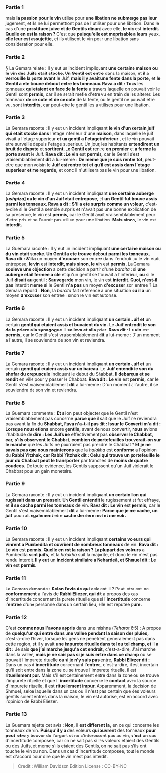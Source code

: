 
### Partie 1
mais <b>la passion pour le vin</b> utilise pour <b>une libation ne submerge pas leur</b> jugement, et ils ne lui permettront pas de l'utiliser pour une libation. Dans le cas d'une <b>prostituee juive et de Gentils dinant</b> avec elle, <b>le vin</b> est <b>interdit. Quelle en est la raison ? </b> C'est que <b>puisqu'elle est meprisable a leurs</b> yeux, <b>elle leur est assujettie,</b> et ils utilisent le vin pour une libation sans consideration pour elle.

### Partie 2
§ La Gemara relate : Il y eut un incident impliquant <b>une certaine maison ou le vin des Juifs etait stocke. Un Gentil est entre</b> dans la maison, et <b>il a verrouille la porte avant</b> le Juif, <b>mais il y avait une fente dans la porte,</b> et <b>le Gentil a ete trouve debout entre les tonneaux. Rava a dit : Tous</b> les tonneaux <b>qui etaient en face de la fente</b> a travers laquelle on pouvait voir le Gentil sont <b>permis,</b> car il se serait mefie d'etre vu en train de les alterer. Les tonneaux <b>de ce cote et de ce cote</b> de la fente, ou le gentil ne pouvait etre vu, sont <b>interdits,</b> car peut-etre le gentil les a utilises pour une libation.

### Partie 3
La Gemara raconte : Il y eut un incident impliquant <b>le vin d'un certain juif qui etait stocke dans</b> l'etage inferieur d'une <b>maison,</b> dans laquelle le juif vivait a l'etage superieur</b> <b>et un gentil a l'etage inferieur</b> , et le vin pouvait etre surveille depuis l'etage superieur. Un jour, les habitants <b>entendirent un bruit de dispute</b> et <b>sortirent. Le Gentil est</b> rentre <b>en premier</b> et <b>a ferme la porte avant</b> le Juif. <b>Rava dit : Le vin</b> est <b>permis,</b> car le Gentil s'est vraisemblablement <b>dit</b> a lui-meme : <b>De meme que je suis rentre</b> <b>tot, </b> peut-etre que mon voisin le <b>Juif est rentre</b> <b>tot et qu'il est assis dans l'etage</b> <b>superieur et me regarde,</b> et donc il n'utilisera pas le vin pour une libation.

### Partie 4
La Gemara raconte : Il y eut un incident impliquant <b>une certaine auberge [<i>ushpiza</i>] ou le vin d'un Juif etait entrepose,</b> et <b>un Gentil fut trouve assis parmi les tonneaux. Rava a dit : S'il a ete surpris comme un voleur,</b> c'est-a-dire si le Gentil a semble surpris et n'avait pas une bonne explication de sa presence, le vin est <b>permis,</b> car le Gentil avait vraisemblablement peur d'etre pris et ne l'aurait pas utilise pour une libation. <b>Mais sinon,</b> le vin est <b>interdit.</b>

### Partie 5
La Guemara raconte : Il y eut un incident impliquant <b>une certaine maison ou du vin etait stocke. Un Gentil a ete trouve debout parmi les tonneaux. Rava dit : S'il a</b> un moyen <b>d'excuser</b> son entree dans l'endroit ou le vin etait entrepose, <b>le vin</b> est <b>interdit, mais sinon, le vin</b> est <b>permis. </b> La Gemara <b>souleve une objection</b> a cette decision a partir d'une <i>baraita</i> : si <b>une auberge etait fermee a cle</b> et qu'un gentil se trouvait a l'interieur, <b>ou</b> si le Juif <b>disait au</b> gentil : <b>Sauvegarde</b> mon vin, le vin est <b>interdit. Quoi, n'est-il pas</b> interdit <b>meme si</b> le Gentil <b>n'a pas</b> un moyen <b>d'excuser</b> son entree ? La Gemara repond : <b>Non,</b> la <i>baraita</i> fait reference a une situation <b>ou il a</b> un moyen <b>d'excuser</b> son entree ; sinon le vin est autorise.

### Partie 6
La Gemara raconte : Il y eut un incident impliquant <b>un certain Juif et</b> un certain <b>gentil qui etaient assis et buvaient du vin.</b> Le <b>Juif entendit le son de la priere a la synagogue. Il se leva et alla</b> prier. <b>Rava dit : Le vin</b> est <b>permis,</b> car le Gentil s'est vraisemblablement <b>dit</b> a lui-meme : D'un moment a l'autre, il se souviendra de son vin et reviendra.</b>

### Partie 7
La Gemara raconte : Il y eut un incident impliquant <b>un certain Juif et</b> un certain <b>gentil qui etaient assis sur un bateau.</b> Le <b>Juif entendit le son du shofar du crepuscule</b> indiquant le debut du Shabbat. <b>Il debarqua et se rendit</b> en ville pour y passer le Chabbat. <b>Rava dit : Le vin</b> est <b>permis,</b> car le Gentil s'est vraisemblablement <b>dit</b> a lui-meme : D'un moment a l'autre, il se souviendra de son vin et reviendra.</b>

### Partie 8
La Guemara commente : <b>Et si</b> on peut objecter que le Gentil n'est vraisemblablement pas concerne <b>parce que</b> il sait que le Juif ne reviendra pas avant la fin du <b>Shabbat, Rava n'a-t-il pas dit : Issur le Converti m'a dit : Lorsque nous etions</b> encore <b>gentils,</b> avant de nous convertir, <b>nous</b> avions l'habitude de <b>dire : Les Juifs ne</b> effectivement pas <b>observer le Chabbat, car, s'ils observent le Chabbat, combien de portefeuilles trouverait-on sur le marche</b> que les Juifs ne pourraient pas prendre le Chabbat ? <b>Et je ne savais pas que nous maintenons</b> que la <i>halakha</i> est <b>conforme</b> a l'opinion du <b>Rabbi Yitzhak, car Rabbi Yitzhak dit : Celui qui trouve un portefeuille le jour du Chabbat peut le transporter</b> par tranches de <b>moins de quatre coudees.</b> De toute evidence, les Gentils supposent qu'un Juif violerait le Chabbat pour un gain monetaire.

### Partie 9
La Gemara raconte : Il y eut un incident impliquant <b>un certain lion qui rugissait dans un pressoir. Un Gentil entendit</b> le rugissement et fut effraye, et <b>il se cacha parmi les tonneaux</b> de vin. <b>Rava dit : Le vin</b> est <b>permis,</b> car le Gentil s'est vraisemblablement <b>dit</b> a lui-meme : <b>Parce que je me cache, un juif</b> pourrait <b>egalement</b> etre <b>cache derriere moi et me voir.</b>

### Partie 10
La Gemara raconte : Il y eut un incident impliquant <b>certains voleurs qui vinrent a Pumbedita et ouvrirent de nombreux tonneaux</b> de vin. <b>Rava dit : Le vin</b> est <b>permis. Quelle en est la raison ? La plupart des voleurs</b> a Pumbedita <b>sont juifs,</b> et la <i>halakha</i> suit la majorite, et donc le vin n'est pas rendu interdit. <b>Il y eut</b> un <b>incident similaire a Nehardeâ, et Shmuel dit : Le vin</b> est <b>permis.</b>

### Partie 11
La Gemara demande : <b>Selon l'avis de qui</b> cela est-il ? Peut-etre est-ce <b>conformement</b> a l'avis de <b>Rabbi Eliezer, qui dit</b> a propos des cas d'incertitude concernant la purete rituelle que si l'<b>incertitude</b> concerne l'<b>entree</b> d'une personne dans un certain lieu, elle est reputee <b>pure.</b>

### Partie 12
C'est <b>comme nous l'avons appris</b> dans une mishna (<i>Teharot</i> 6:5) : A propos de <b>quelqu'un qui entre dans une vallee pendant la saison des pluies,</b> c'est-a-dire l'hiver, lorsque les gens ne penetrent generalement pas dans cette region, <b>et</b> il y avait <b>une impurete rituelle dans tel ou tel champ, et</b> il <b>a dit :</b> Je sais <b>que j'ai marche jusqu'a cet endroit,</b> c'est-a-dire, J'ai marche dans la vallee, <b>mais je ne sais pas si je suis entre dans ce champ</b> ou se trouvait l'impurete rituelle <b>ou si je n'y suis pas</b> entre, <b>Rabbi Eliezer dit :</b> Dans un cas d'<b>incertitude</b> concernant l'<b>entree,</b> c'est-a-dire, il est incertain qu'il soit entre dans la zone ou se trouve l'impurete rituelle, il est <b>rituellement pur.</b> Mais s'il est certainement entre dans la zone ou se trouve l'impurete rituelle et que l' <b>incertitude</b> concerne le <b>contact</b> avec la source d'impurete rituelle, il est <b>rituellement impur. </b> Apparemment, la decision de Shmuel, selon laquelle dans un cas ou il n'est pas certain que des voleurs gentils soient entres dans la maison, le vin est autorise, est en accord avec l'opinion de Rabbi Eliezer.

### Partie 13
La Guemara rejette cet avis : <b>Non,</b> il <b>est different la,</b> en ce qui concerne les tonneaux de vin. <b>Puisqu'il y a</b> des voleurs <b>qui ouvrent</b> des tonneaux <b>pour peut-etre</b> y trouver de l'argent</b> et ne s'interessent pas au vin, <b>c'est</b> un cas d'incertitude composee,</b> car on ne sait pas si les voleurs etaient des Gentils ou des Juifs, et meme s'ils etaient des Gentils, on ne sait pas s'ils ont touche le vin ou non. Dans un cas d'incertitude composee, tout le monde est d'accord pour dire que le vin n'est pas interdit.

>Credit : William Davidson Edition
>License : CC-BY-NC